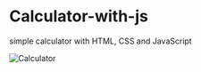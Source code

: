 # Calculator-with-js
simple calculator with HTML, CSS and JavaScript


![Calculator]((https://github.com/rahul-sharma-alx/Calculator-with-js/blob/main/Screenshot%202024-03-01%20214718.png)https://github.com/rahul-sharma-alx/Calculator-with-js/blob/main/Screenshot%202024-03-01%20214718.png)

